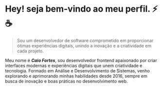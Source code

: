 # Hey! seja bem-vindo ao meu perfil. ⚡☕


> Sou um desenvolvedor de software comprometido em proporcionar ótimas experiências digitais, unindo a inovação e a criatividade em cada projeto.

Meu nome é ***Caio Fortes***, sou desenvolvedor frontend apaixonado por criar interfaces modernas e experiências digitais que unem criatividade e tecnologia. Formado em Análise e Desenvolvimento de Sistemas, venho explorando e aprimorando minhas habilidades desde 2016, sempre em busca de inovação e boas práticas no desenvolvimento web.
